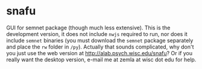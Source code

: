 # snafu

GUI for semnet package (though much less extensive). This is the development version, it does not include `nwjs` required to run, 
nor does it include `semnet` binaries (you must download the `semnet` package separately and place the `rw` folder in `/py`). 
Actually that sounds complicated, why don't you just use the web version at http://alab.psych.wisc.edu/snafu? Or if you really want
the desktop version, e-mail me at zemla at wisc dot edu for help.
